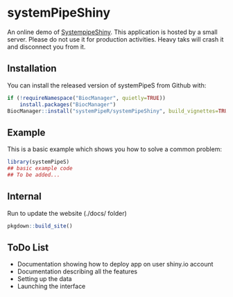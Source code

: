 
# systemPipeShiny

<!-- badges: start -->
<!-- badges: end -->

An online demo of [SystempipeShiny](https://lezhang.shinyapps.io/systemPipeS/). This application is hosted by a small server. Please do not use it for production activities. Heavy taks will crash it and disconnect you from it. 

## Installation

You can install the released version of systemPipeS from Github with:

``` r
if (!requireNamespace("BiocManager", quietly=TRUE))
    install.packages("BiocManager")
BiocManager::install("systemPipeR/systemPipeShiny", build_vignettes=TRUE, dependencies=TRUE)
```

## Example

This is a basic example which shows you how to solve a common problem:

``` r
library(systemPipeS)
## basic example code
## To be added...
```

## Internal 

Run to update the website (./docs/ folder)

``` r
pkgdown::build_site()
```

## ToDo List
 - Documentation showing how to deploy app on user shiny.io account
 - Documentation describing all the features
  - Setting up the data
  - Launching the interface
